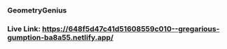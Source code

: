 ### GeometryGenius

### Live Link: https://648f5d47c41d51608559c010--gregarious-gumption-ba8a55.netlify.app/
